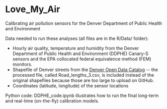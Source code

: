 # Love_My_Air
Calibrating air pollution sensors for the Denver Department of Public Health and Environment

Data needed to run these analyses (all files are in the R/Data/ folder):
* Hourly air quality, temperature and humidity from the Denver Department of Public Health and Environment (DDPHE) Canary-S sensors and the EPA collocated federal equivalence method (FEM) monitors.
* Shapefile of Denver streets from the [Denver Open Data Catalog](https://www.denvergov.org/opendata/dataset/city-and-county-of-denver-street-centerline) -- the processed file, called Road_lengths_3.csv, is included instead of the original shapefiles because those are too large to upload on GitHub.
* Coordinates (latitude, longitude) of the sensor locations

Python code: DDPHE_code.ipynb illustrates how to run the final long-term and real-time (on-the-fly) calibration models.
